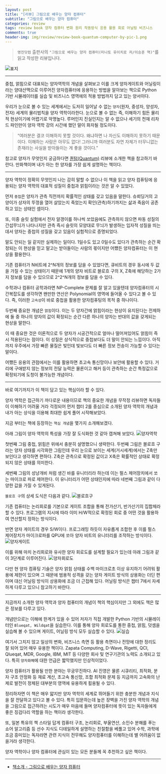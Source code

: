 ```yaml
---  
layout: post  
title: "[리뷰] 그림으로 배우는 양자 컴퓨터"  
subtitle: "그림으로 배우는 양자 컴퓨터"  
categories: review 
tags: review book 양자 컴퓨터 변화 원리 작동방식 응용 활용 회로 어닐링 비즈니스         
comments: true  
header-img: img/review/review-book-quantum-computer-by-pic-1.png
---  
```

  
> `영진닷컴` 출판사의 `"그림으로 배우는 양자 컴퓨터(미나토 유이치로 저/이승훈 역)"`를 읽고 작성한 리뷰입니다.  

![표지](https://theorydb.github.io/assets/img/review/review-book-quantum-computer-by-pic-1.png)  

---

중첩, 얽힘으로 대표되는 양자역학의 개념을 살펴보고 이를 크게 양자게이트와 어닐링이라는 양대산맥으로 이루어진 양자컴퓨터에 응용하는 방법을 알아보는 책으로 Python 기반 시뮬레이터를 실습 및 비즈니스 영역에의 적용 방법까지 담고 있는 양서이다.

우리가 눈으로 볼 수 있는 세계에서는 도저히 일어날 수 없는 `양자`(원자, 중성자, 양성자, 전자) 세계의 물리법칙을 양자 역학이라한다. 눈으로 볼 수 없는 즉, 이해하기 힘든 물리적 현상이기에 어렵기로 악명높다. 루머인지 진실인지는 알 수 없으나 세기의 천재 리차드 파인만이 양자 역학 강의 시간에 했던 말이 화자될 정도이다.

> “여러분은 결코 이해하지 못할 것이다. 왜냐하면 나 자신도 이해하지 못하기 때문이다. 이해하는 사람은 아무도 없다! 그러니까 여러분도 자연 자체가 터무니없는 존재라는 사실을 받아들이는 게 좋을 것이다.” 

참고로 양자가 무엇인지 궁금하다면 [퀀텀(Quantum)](https://theorydb.github.io/review/2020/11/28/review-book-quantum/) 리뷰에 소개한 책을 참고하기 바란다. 만화책이며 내가 아는 한 양자를 가장 쉽게 설명하는 책이다.

---

양자 역학이 정확히 무엇인지 나는 감히 말할 수 없으나 이 책을 읽고 양자 컴퓨팅에 응용되는 양자 역학의 대표적 성질이 중첩과 얽힘이라는 것은 알 수 있었다. 

먼저 `중첩`은 양자가 관측 직전까지 확률적인 상태를 갖고 있음을 말한다. 슈뢰딩거의 고양이가 상자의 뚜껑을 열어 살았는지 죽었는지 확인(관측)하기까지는 삶과 죽음이 공존하고 있는 상태인 셈이다. 

또, 이중 슬릿 실험에서 전자 알갱이를 하나씩 쏘았음에도 관측하지 않으면 파동 성질의 간섭무늬가 나타나지만 관측 즉시 슬릿의 모양대로 무늬가 발생하는 입자적 성질을 띄는데서 양자는 중첩의 성질을 갖고 있음이 실험적으로 증명되었다. 

말도 안되는 일 같지만 실제하는 일이다. 1일수도 있고 0일수도 있다가 관측하는 순간 확정되는 이 현상을 믿고 말고는 받아들이는 사람의 몫이지만 어쨌든 양자컴퓨터는 이 현상을 활용한다. 

기존 컴퓨터가 N비트에 2^N개의 정보를 담을 수 있었다면, 큐비트의 경우 동시에 두 값을 가질 수 있는 상태이기 때문에 1개의 양자 비트로 블로흐 구의 X, Z축에 해당하는 2가지 정보를 담을 수 있으므로 2^2^N개의 정보를 담을 수 있다. 

수학과나 컴퓨터 공학과라면 NP-Complete 문제를 잘 알고 있을텐데 양자컴퓨터의 시간복잡도를 생각하면 왠만한 연산은  Polynomial의 영역에 들어올 수 있다고 볼 수 있다. 즉, 이러한 `고속성`이 바로 중첩을 활용한 양자컴퓨팅의 목적 중 하나이다. 

두번째 중요한 개념은 `얽힘`이다. 이는 두 양자간에 얽힘이라는 현상이 유지된다는 전제하에 둘 중 하나의 양자의 값이 확정되는 순간 다른 하나의 양자는 반대의 값을 갖게되는 현상을 말한다. 

이 때 중요한 것은 이론적으로 두 양자가 시공간적으로 얼마나 떨어져있어도 얽힘이 즉시 적용된다는 점이다. 이 성질은 상식적으로 중첩보다도 더 말이 안되는 느낌이다. 아직까지 우주에서 가장 빠른 물질은 빛인데 빛보다도 더 빠른 정보 전송이 가능할 수 있다는 말이다. 

어쨌든 응용의 관점에서는 이를 활용하면 초고속 통신망이나 보안에 활용할 수 있다. 거리에 구애받지 않는 정보의 전달 능력은 물론이고 해커 등이 관측하는 순간 특정값으로 확정되기에 도청이 불가능한 개념이다. 

---

바로 여기까지가 이 책이 담고 있는 핵심이라 할 수 있다. 

양자 역학은 접근하기 까다로운 내용이므로 책의 중요한 개념을 무작정 리뷰하면 독자들이 이해하기 어려울 거라 걱정되어 먼저 챕터 2를 중심으로 소개된 양자 역학의 개념과 내가 아는 상식을 이용해 최대한 쉽게 풀어 시작해보았다. 

지금 부터는 책에 등장하는 `핵심 개념`을 몇가지 소개해보겠다.

아래 그림이 양자 역학의 특성을 가장 잘 도식화한 것 같아 캡쳐해 보았다. 
![양자역학](https://theorydb.github.io/assets/img/review/review-book-quantum-computer-by-pic-2.png)  

첫번째 그림 중첩, 얽힘은 위에서 충분히 설명했으니 생략한다. 두번째 그림은 블로흐 구 라는 양자 상태를 시각화한 그림인데 우리 눈으로 보이는 세계(거시세계)에서는 Z축만 보인다고 생각하면 편하다. Z축은 관측으로 확정된 값이고 X축은 확률적인 상태로 확정되지 않은 상태를 의미한다.

세번째 그림의 성냥개비 처럼 생긴 바를 유니터리라 하는데 이는 펄스 제어장치에서 쏘는 마이크로 파로 제어한다. 이 유니터리가 어떤 상태인지에 따라 네번째 그림과 같이 다양한 값을 가질 수 있게된다. 

`블로흐 구`의 상세 도식은 다음과 같다. 
![블로흐구](https://theorydb.github.io/assets/img/review/review-book-quantum-computer-by-pic-3.png)  

기존 컴퓨터는 논리회로를 기본으로 게이트 조합을 통해 전가산기, 반가산기의 집합체라 할 수 있다. 프로그램의 지시에 따라 이미 H/W적으로 확정된 회로 중 어떤 것을 활용하여 연산할지 정하는 방식이다. 

반면 양자 게이트의 경우 S/W이다. 프로그래밍 하듯이 자유롭게 조합한 후 이를 펄스 제어장치가 마이크로파를 QPU에 쏘아 양자 비트의 유니터리를 조작하는 방식이다. 
![양자게이트](https://theorydb.github.io/assets/img/review/review-book-quantum-computer-by-pic-4.png)  

이를 위해 마치 논리회로와 유사한 양자 회로도를 설계할 필요가 있는데 아래 그림과 같이 3단계로 이루어진다. 
![양자회로도](https://theorydb.github.io/assets/img/review/review-book-quantum-computer-by-pic-5.png)  

다만 현 양자 컴퓨팅 기술은 양자 얽힘 상태를 수백 마이크로초 이상 유지하기 어려워 활용에 제한이 있으며 그 때문에 범용적 성격을 갖는 양자 게이트 방식의 상용화는 더딘 편이며 대신 어닐링 방식이 상용화에 조금 더 근접해 있다. 어닐링 방식은 챕터 7에서 자세하게 다루고 있으니 참고하기 바란다.

---

지금까지 소개한 양자 역학과 양자 컴퓨터의 개념이 책의 핵심이지만 그 외에도 책은 많은 정보를 다루고 있다. 

개념만으로는 이해에 한계가 있을 수 있어 저자가 직접 개발한 Python 기반의 시뮬레이터인 `Blueqat, Wildqat`을 실습한다. 이를 통해 양자 회로도를 통한 중첩, 얽힘, 덧셈을 실습해 볼 수 있으며 게이트, 어닐링 방식 모두 실습할 수 있다.
![실습](https://theorydb.github.io/assets/img/review/review-book-quantum-computer-by-pic-7.png)  

여기서 그치지 않고 일상의 변화, 비즈니스 측면 등 활용 측면이나 전망에 대한 정리도 잘 되어 있어 매우 유용한 책이다. Zapata Computing, D-Wave, Rigetti, QCI, Qlueqat, MDR, Google, IBM, MIT 등 다양한 회사 및 연구기관의 노력도 소개되고 있다. 특히 `양자화폐`에 대한 언급은 짧막했지만 인상적이었다.

양자 컴퓨터가 활용될 만한 분야는 무궁무진하다. AI 진영은 물론 시큐리티, 최적화, 분자 구조 안정화 등 재료 계산, 초고속 통신망, 조합 최적화 문제 등 지금까지 고속화의 난제로 발전이 정체된 대부분의 영역에 유용하게 횔용될 수 있다. 

정리하자면 이 책은 매우 얇지만 양자 역학의 세계로 뛰어들기 위한 충분한 개념과 지식을 잘 전달하고 있다고 볼 수 있다. 특히 입문하는데 높은 장벽을 가진 양자 역학의 개념을 그림으로 접근하려는 시도가 매우 마음에 들며 양자컴퓨터에 뜻이 있는 독자들에게 좋은 징검다리 역할을 하는 책이라 생각한다. 

또, 일본 특유의 책 스타일 답게 컴퓨터 구조, 논리회로, 부울연산, 소인수 분해를 푸는 쇼어 알고리즘 등 선수 지식도 디테일하게 설명하는 친절함을 베풀고 있어 수학, 과학에 조금 흥미있는 독자라면 관련 지식이 전무해도 양자컴퓨터를 이해하는데 별 어려움이 없을거라 생각한다.

양자 역학이나 양자 컴퓨터에 관심이 있는 모든 분들께 꼭 추천하고 싶은 책이다. 

---

* [책소개 - 그림으로 배우는 양자 컴퓨터](http://www.yes24.com/Product/Goods/103916136)


